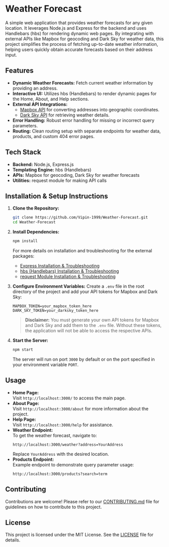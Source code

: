 # Weather Forecast

A simple web application that provides weather forecasts for any given location. It leverages Node.js and Express for the backend and uses Handlebars (hbs) for rendering dynamic web pages. By integrating with external APIs like Mapbox for geocoding and Dark Sky for weather data, this project simplifies the process of fetching up-to-date weather information, helping users quickly obtain accurate forecasts based on their address input.

## Features
- **Dynamic Weather Forecasts:** Fetch current weather information by providing an address.
- **Interactive UI:** Utilizes hbs (Handlebars) to render dynamic pages for the Home, About, and Help sections.
- **External API Integrations:**
  - [Mapbox API](https://docs.mapbox.com/api/search/geocoding/) for converting addresses into geographic coordinates.
  - [Dark Sky API](https://darksky.net/dev) for retrieving weather details.
- **Error Handling:** Robust error handling for missing or incorrect query parameters.
- **Routing:** Clean routing setup with separate endpoints for weather data, products, and custom 404 error pages.

## Tech Stack
- **Backend:** Node.js, Express.js
- **Templating Engine:** hbs (Handlebars)
- **APIs:** Mapbox for geocoding, Dark Sky for weather forecasts
- **Utilities:** request module for making API calls

## Installation & Setup Instructions
1. **Clone the Repository:**
   ```bash
   git clone https://github.com/Vipin-1999/Weather-Forecast.git
   cd Weather-Forecast
   ```

2. **Install Dependencies:**
   ```bash
   npm install
   ```
   For more details on installation and troubleshooting for the external packages:
   - [Express Installation & Troubleshooting](https://expressjs.com/en/starter/installing.html)
   - [hbs (Handlebars) Installation & Troubleshooting](https://www.npmjs.com/package/hbs)
   - [request Module Installation & Troubleshooting](https://www.npmjs.com/package/request)

3. **Configure Environment Variables:**
   Create a `.env` file in the root directory of the project and add your API tokens for Mapbox and Dark Sky:
   ```env
   MAPBOX_TOKEN=your_mapbox_token_here
   DARK_SKY_TOKEN=your_darksky_token_here
   ```
   > **Disclaimer:** You must generate your own API tokens for Mapbox and Dark Sky and add them to the `.env` file. Without these tokens, the application will not be able to access the respective APIs.

4. **Start the Server:**
   ```bash
   npm start
   ```
   The server will run on port `3000` by default or on the port specified in your environment variable `PORT`.

## Usage
- **Home Page:**  
  Visit `http://localhost:3000/` to access the main page.
- **About Page:**  
  Visit `http://localhost:3000/about` for more information about the project.
- **Help Page:**  
  Visit `http://localhost:3000/help` for assistance.
- **Weather Endpoint:**  
  To get the weather forecast, navigate to:  
  ```
  http://localhost:3000/weather?address=YourAddress
  ```
  Replace `YourAddress` with the desired location.
- **Products Endpoint:**  
  Example endpoint to demonstrate query parameter usage:  
  ```
  http://localhost:3000/products?search=term
  ```

## Contributing
Contributions are welcome! Please refer to our [CONTRIBUTING.md](./CONTRIBUTING.md) file for guidelines on how to contribute to this project.

## License
This project is licensed under the MIT License. See the [LICENSE](./LICENSE) file for details.
